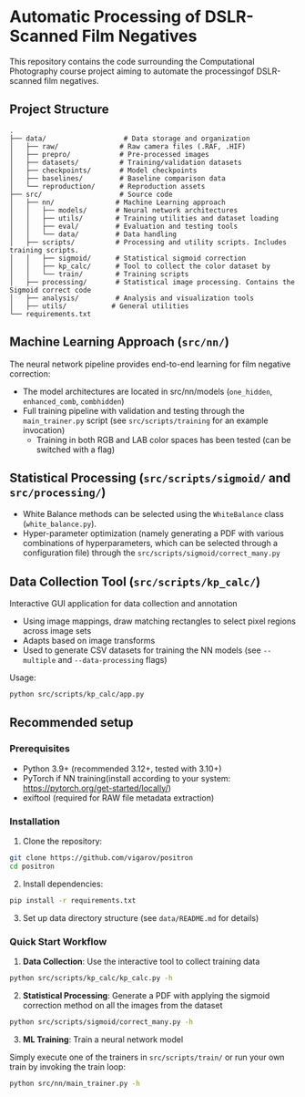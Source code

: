 # Automatic Processing of DSLR-Scanned Film Negatives

This repository contains the code surrounding the Computational Photography course project aiming to automate the processingof DSLR-scanned film negatives. 


## Project Structure

```
.
├── data/                   # Data storage and organization
│   ├── raw/               # Raw camera files (.RAF, .HIF)
│   ├── prepro/            # Pre-processed images  
│   ├── datasets/          # Training/validation datasets
│   ├── checkpoints/       # Model checkpoints
│   ├── baselines/         # Baseline comparison data
│   └── reproduction/      # Reproduction assets
├── src/                   # Source code
│   ├── nn/               # Machine Learning approach
│   │   ├── models/       # Neural network architectures
│   │   ├── utils/        # Training utilities and dataset loading
│   │   ├── eval/         # Evaluation and testing tools
│   │   └── data/         # Data handling
│   ├── scripts/          # Processing and utility scripts. Includes training scripts.
│   │   ├── sigmoid/      # Statistical sigmoid correction
│   │   ├── kp_calc/      # Tool to collect the color dataset by
│   │   └── train/        # Training scripts
│   ├── processing/       # Statistical image processing. Contains the Sigmoid correct code
│   ├── analysis/         # Analysis and visualization tools
│   ├── utils/           # General utilities
└── requirements.txt
```

## Machine Learning Approach (`src/nn/`)

The neural network pipeline provides end-to-end learning for film negative correction:

- The model architectures are located in src/nn/models (`one_hidden`, `enhanced_comb`, `combhidden`) 
- Full training pipeline with validation and testing through the `main_trainer.py` script (see `src/scripts/training` for an example invocation)
  - Training in both RGB and LAB color spaces has been tested (can be switched with a flag) 

## Statistical Processing (`src/scripts/sigmoid/` and `src/processing/`)

- White Balance methods can be selected using the `WhiteBalance` class (`white_balance.py`).
- Hyper-parameter optimization (namely generating a PDF with various combinations of hyperparameters, which can be selected through a configuration file) through the `src/scripts/sigmoid/correct_many.py`

## Data Collection Tool (`src/scripts/kp_calc/`)

Interactive GUI application for data collection and annotation

- Using image mappings, draw matching rectangles to select pixel regions across image sets
- Adapts based on image transforms
- Used to generate CSV datasets for training the NN models (see `--multiple` and `--data-processing` flags)

Usage:
```bash
python src/scripts/kp_calc/app.py
```

## Recommended setup

### Prerequisites
- Python 3.9+ (recommended 3.12+, tested with 3.10+)
- PyTorch if NN training(install according to your system: https://pytorch.org/get-started/locally/)
- exiftool (required for RAW file metadata extraction)

### Installation
1. Clone the repository:
```bash
git clone https://github.com/vigarov/positron
cd positron
```

2. Install dependencies:
```bash
pip install -r requirements.txt
```

3. Set up data directory structure (see `data/README.md` for details)

### Quick Start Workflow

1. **Data Collection**: Use the interactive tool to collect training data
```bash
python src/scripts/kp_calc/kp_calc.py -h
```

2. **Statistical Processing**: Generate a PDF with applying the sigmoid correction method on all the images from the dataset
```bash
python src/scripts/sigmoid/correct_many.py -h
```

3. **ML Training**: Train a neural network model

Simply execute one of the trainers in `src/scripts/train/` or run your own train by invoking the train loop:
```bash
python src/nn/main_trainer.py -h
```
